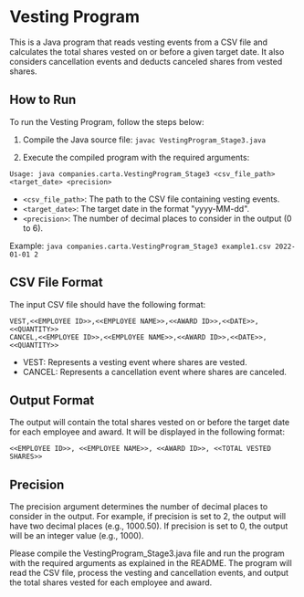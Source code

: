 # Vesting Program

This is a Java program that reads vesting events from a CSV file and calculates the total shares vested on or before a given target date. It also considers cancellation events and deducts canceled shares from vested shares.

## How to Run

To run the Vesting Program, follow the steps below:

1. Compile the Java source file:
   `javac VestingProgram_Stage3.java`

2. Execute the compiled program with the required arguments:

`Usage: java companies.carta.VestingProgram_Stage3 <csv_file_path> <target_date> <precision>`

- `<csv_file_path>`: The path to the CSV file containing vesting events.
- `<target_date>`: The target date in the format "yyyy-MM-dd".
- `<precision>`: The number of decimal places to consider in the output (0 to 6).

Example:
`java companies.carta.VestingProgram_Stage3 example1.csv 2022-01-01 2`


## CSV File Format

The input CSV file should have the following format:

`VEST,<<EMPLOYEE ID>>,<<EMPLOYEE NAME>>,<<AWARD ID>>,<<DATE>>,<<QUANTITY>>` <br>
`CANCEL,<<EMPLOYEE ID>>,<<EMPLOYEE NAME>>,<<AWARD ID>>,<<DATE>>,<<QUANTITY>>`


- VEST: Represents a vesting event where shares are vested.
- CANCEL: Represents a cancellation event where shares are canceled.

## Output Format

The output will contain the total shares vested on or before the target date for each employee and award. It will be displayed in the following format:

`<<EMPLOYEE ID>>, <<EMPLOYEE NAME>>, <<AWARD ID>>, <<TOTAL VESTED SHARES>>`



## Precision

The precision argument determines the number of decimal places to consider in the output. For example, if precision is set to 2, the output will have two decimal places (e.g., 1000.50). If precision is set to 0, the output will be an integer value (e.g., 1000).

Please compile the VestingProgram_Stage3.java file and run the program with the required arguments as explained in the README. The program will read the CSV file, process the vesting and cancellation events, and output the total shares vested for each employee and award.
